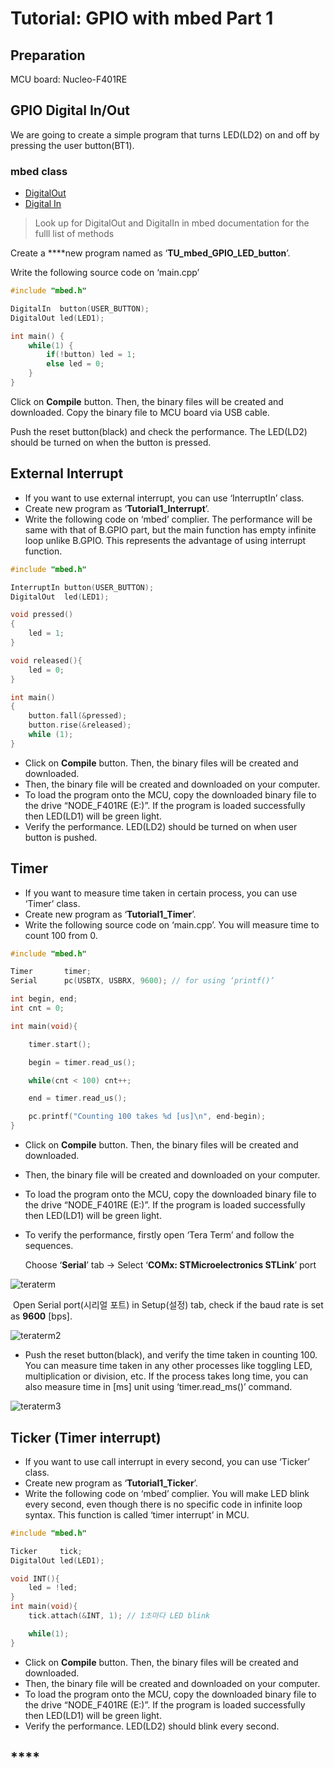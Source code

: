 # Tutorial: GPIO with mbed Part 1

## Preparation

MCU board: Nucleo-F401RE

## **GPIO Digital In/Out**

We are going to create a simple program that turns LED\(LD2\) on and off by pressing the user button\(BT1\). 

### mbed class

* [DigitalOut ](https://os.mbed.com/docs/mbed-os/v6.13/apis/digitalout.html)
* [Digital In](https://os.mbed.com/docs/mbed-os/v6.13/apis/digitalin.html)

> Look up for DigitalOut and DigitalIn in mbed documentation for the fulll list of methods

Create a ****new program named as  ‘**TU\_mbed\_GPIO\_LED\_button**’.

Write the following source code on ‘main.cpp’

```cpp
#include "mbed.h"

DigitalIn  button(USER_BUTTON);
DigitalOut led(LED1);

int main() {
    while(1) {
        if(!button) led = 1;
        else led = 0;
    }
}
```

Click on **Compile** button. Then, the binary files will be created and downloaded. Copy the binary file to MCU board via USB cable. 

Push the reset button\(black\) and check the performance. The LED\(LD2\)  should be turned on when the button is pressed.



## **External** Interrupt

* If you want to use external interrupt, you can use ‘InterruptIn’ class. 
* Create new program as ‘**Tutorial1\_Interrupt**’.
* Write the following code on ‘mbed’ complier. The performance will be same with that of B.GPIO part, but the main function has empty infinite loop unlike B.GPIO. This represents the advantage of using interrupt function. 

```cpp
#include "mbed.h"

InterruptIn button(USER_BUTTON); 
DigitalOut  led(LED1);

void pressed()
{
    led = 1; 
}

void released(){
    led = 0;
}

int main()
{
    button.fall(&pressed);
    button.rise(&released);
    while (1);
}
```

* Click on **Compile** button. Then, the binary files will be created and downloaded.
* Then, the binary file will be created and downloaded on your computer. 
* To load the program onto the MCU, copy the downloaded binary file to the drive “NODE\_F401RE \(E:\)”. If the program is loaded successfully then LED\(LD1\) will be green light.
* Verify the performance. LED\(LD2\) should be turned on when user button is pushed.

## Timer

* If you want to measure time taken in certain process, you can use ‘Timer’ class. 
* Create new program as ‘**Tutorial1\_Timer**’.
* Write the following source code on ‘main.cpp’. You will measure time to count 100 from 0. 

```cpp
#include "mbed.h"

Timer       timer;
Serial      pc(USBTX, USBRX, 9600); // for using ‘printf()’

int begin, end;
int cnt = 0;

int main(void){

    timer.start();

    begin = timer.read_us();

    while(cnt < 100) cnt++;

    end = timer.read_us();

    pc.printf("Counting 100 takes %d [us]\n", end-begin);
}
```

* Click on **Compile** button. Then, the binary files will be created and downloaded.
* Then, the binary file will be created and downloaded on your computer.
* To load the program onto the MCU, copy the downloaded binary file to the drive “NODE\_F401RE \(E:\)”. If the program is loaded successfully then LED\(LD1\) will be green light.
* To verify the performance, firstly open ‘Tera Term’ and follow the sequences.

  Choose ‘**Serial**’ tab -&gt; Select ‘**COMx: STMicroelectronics STLink**’ port

![teraterm](https://user-images.githubusercontent.com/79825525/129156752-893e425d-1653-496f-a4fa-13cbebe2a271.png)

​ Open Serial port\(시리얼 포트\) in Setup\(설정\) tab, check if the baud rate is set as **9600** \[bps\].

![teraterm2](https://user-images.githubusercontent.com/79825525/129156774-2bfe2509-d5e2-4ba1-b3bc-b06d53dacd52.png)

* Push the reset button\(black\), and verify the time taken in counting 100. You can measure time taken in any other processes like toggling LED, multiplication or division, etc. If the process takes long time, you can also measure time in \[ms\] unit using ‘timer.read\_ms\(\)’ command.

![teraterm3](https://user-images.githubusercontent.com/79825525/129156799-0f1e7781-71f9-4294-94e3-6304c150d7e5.png)

## Ticker \(Timer interrupt\)

* If you want to use call interrupt in every second, you can use ‘Ticker’ class. 
* Create new program as ‘**Tutorial1\_Ticker**’.
* Write the following code on ‘mbed’ complier. You will make LED blink every second, even though there is no specific code in infinite loop syntax. This function is called ‘timer interrupt’ in MCU.

```cpp
#include "mbed.h"

Ticker     tick;
DigitalOut led(LED1);

void INT(){
    led = !led;      
}
int main(void){
    tick.attach(&INT, 1); // 1초마다 LED blink

    while(1);
}
```

* Click on **Compile** button. Then, the binary files will be created and downloaded.
* Then, the binary file will be created and downloaded on your computer.
* To load the program onto the MCU, copy the downloaded binary file to the drive “NODE\_F401RE \(E:\)”. If the program is loaded successfully then LED\(LD1\) will be green light.
* Verify the performance. LED\(LD2\) should blink every second.

## \*\*\*\*

